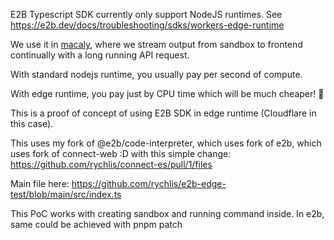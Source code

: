 E2B Typescript SDK currently only support NodeJS runtimes. See https://e2b.dev/docs/troubleshooting/sdks/workers-edge-runtime

We use it in [macaly](https://macaly.com), where we stream output from sandbox to frontend continually with a long running API request.

With standard nodejs runtime, you usually pay per second of compute. 

With edge runtime, you pay just by CPU time which will be much cheaper! 🎉

This is a proof of concept of using E2B SDK in edge runtime (Cloudflare in this case).

This uses my fork of @e2b/code-interpreter, which uses fork of e2b, which uses fork of connect-web :D with this simple change: https://github.com/rychlis/connect-es/pull/1/files


Main file here: https://github.com/rychlis/e2b-edge-test/blob/main/src/index.ts


This PoC works with creating sandbox and running command inside. In e2b, same could be achieved with pnpm patch
